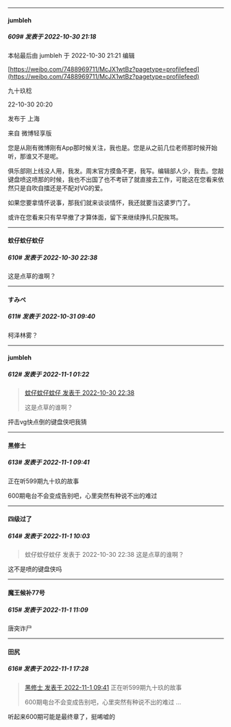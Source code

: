 

*****

####  jumbleh  
##### 609#       发表于 2022-10-30 21:18

 本帖最后由 jumbleh 于 2022-10-30 21:21 编辑 

[https://weibo.com/7488969711/McJX1wtBz?pagetype=profilefeed](https://weibo.com/7488969711/McJX1wtBz?pagetype=profilefeed)

九十玖稔

22-10-30 20:20

发布于 上海

来自 微博轻享版

您是从刚有微博刚有App那时候关注，我也是。您是从之前几位老师那时候开始听，那谁又不是呢。

俱乐部刚上线没人用，我发。周末官方摸鱼不更，我写。编辑部人少，我去。您敲键盘喷这喷那的时候，我也不出国了也不考研了就直接去工作，可能这在您看来依然只是自吹自擂还是不配对VG的爱。

如果您要拿情怀说事，那我们就来谈谈情怀，我还就要当这婆罗门了。

或许在您看来只有早早撤了才算体面，留下来继续挣扎只配挨骂。



*****

####  蚊仔蚊仔蚊仔  
##### 610#       发表于 2022-10-30 22:38

这是点草的谁啊？



*****

####  すみぺ  
##### 611#       发表于 2022-10-31 09:40

柯泽林雾？



*****

####  jumbleh  
##### 612#       发表于 2022-11-1 01:22

<blockquote><a href="httphttps://bbs.saraba1st.com/2b/forum.php?mod=redirect&amp;goto=findpost&amp;pid=58196310&amp;ptid=1797134" target="_blank">蚊仔蚊仔蚊仔 发表于 2022-10-30 22:38</a>

这是点草的谁啊？</blockquote>
抨击vg快点倒的键盘侠吧我猜



*****

####  黑修士  
##### 613#       发表于 2022-11-1 09:41

正在听599期九十玖的故事

600期电台不会变成告别吧，心里突然有种说不出的难过



*****

####  四级过了  
##### 614#       发表于 2022-11-1 10:03

<blockquote>蚊仔蚊仔蚊仔 发表于 2022-10-30 22:38
这是点草的谁啊？</blockquote>
这不是喷的键盘侠吗



*****

####  魔王候补77号  
##### 615#       发表于 2022-11-1 11:09

唐突诈尸



*****

####  田尻  
##### 616#       发表于 2022-11-1 17:28

<blockquote><a href="httphttps://bbs.saraba1st.com/2b/forum.php?mod=redirect&amp;goto=findpost&amp;pid=58217801&amp;ptid=1797134" target="_blank">黑修士 发表于 2022-11-1 09:41</a>
正在听599期九十玖的故事

600期电台不会变成告别吧，心里突然有种说不出的难过 ...</blockquote>
听起来600期可能是最终章了，挺唏嘘的

